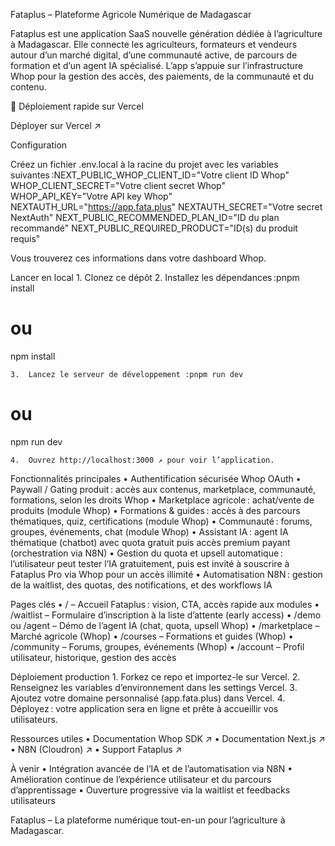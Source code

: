 Fataplus – Plateforme Agricole Numérique de Madagascar

Fataplus est une application SaaS nouvelle génération dédiée à l’agriculture à Madagascar. Elle connecte les agriculteurs, formateurs et vendeurs autour d’un marché digital, d’une communauté active, de parcours de formation et d’un agent IA spécialisé. L’app s’appuie sur l’infrastructure Whop pour la gestion des accès, des paiements, de la communauté et du contenu.

🚀 Déploiement rapide sur Vercel

Déployer sur Vercel ↗

Configuration

Créez un fichier ‎⁠.env.local⁠ à la racine du projet avec les variables suivantes :NEXT_PUBLIC_WHOP_CLIENT_ID="Votre client ID Whop"
WHOP_CLIENT_SECRET="Votre client secret Whop"
WHOP_API_KEY="Votre API key Whop"
NEXTAUTH_URL="https://app.fata.plus"
NEXTAUTH_SECRET="Votre secret NextAuth"
NEXT_PUBLIC_RECOMMENDED_PLAN_ID="ID du plan recommandé"
NEXT_PUBLIC_REQUIRED_PRODUCT="ID(s) du produit requis"

Vous trouverez ces informations dans votre dashboard Whop.

Lancer en local
	1.	Clonez ce dépôt
	2.	Installez les dépendances :pnpm install
# ou
npm install

	3.	Lancez le serveur de développement :pnpm run dev
# ou
npm run dev

	4.	Ouvrez http://localhost:3000 ↗ pour voir l’application.

Fonctionnalités principales
	•	Authentification sécurisée Whop OAuth
	•	Paywall / Gating produit : accès aux contenus, marketplace, communauté, formations, selon les droits Whop
	•	Marketplace agricole : achat/vente de produits (module Whop)
	•	Formations & guides : accès à des parcours thématiques, quiz, certifications (module Whop)
	•	Communauté : forums, groupes, événements, chat (module Whop)
	•	Assistant IA : agent IA thématique (chatbot) avec quota gratuit puis accès premium payant (orchestration via N8N)
	•	Gestion du quota et upsell automatique : l’utilisateur peut tester l’IA gratuitement, puis est invité à souscrire à Fataplus Pro via Whop pour un accès illimité
	•	Automatisation N8N : gestion de la waitlist, des quotas, des notifications, et des workflows IA

Pages clés
	•	‎⁠/⁠ – Accueil Fataplus : vision, CTA, accès rapide aux modules
	•	‎⁠/waitlist⁠ – Formulaire d’inscription à la liste d’attente (early access)
	•	‎⁠/demo⁠ ou ‎⁠/agent⁠ – Démo de l’agent IA (chat, quota, upsell Whop)
	•	‎⁠/marketplace⁠ – Marché agricole (Whop)
	•	‎⁠/courses⁠ – Formations et guides (Whop)
	•	‎⁠/community⁠ – Forums, groupes, événements (Whop)
	•	‎⁠/account⁠ – Profil utilisateur, historique, gestion des accès


Déploiement production
	1.	Forkez ce repo et importez-le sur Vercel.
	2.	Renseignez les variables d’environnement dans les settings Vercel.
	3.	Ajoutez votre domaine personnalisé (‎⁠app.fata.plus⁠) dans Vercel.
	4.	Déployez : votre application sera en ligne et prête à accueillir vos utilisateurs.

Ressources utiles
	•	Documentation Whop SDK ↗
	•	Documentation Next.js ↗
	•	N8N (Cloudron) ↗
	•	Support Fataplus ↗

À venir
	•	Intégration avancée de l’IA et de l’automatisation via N8N
	•	Amélioration continue de l’expérience utilisateur et du parcours d’apprentissage
	•	Ouverture progressive via la waitlist et feedbacks utilisateurs

Fataplus – La plateforme numérique tout-en-un pour l’agriculture à Madagascar.